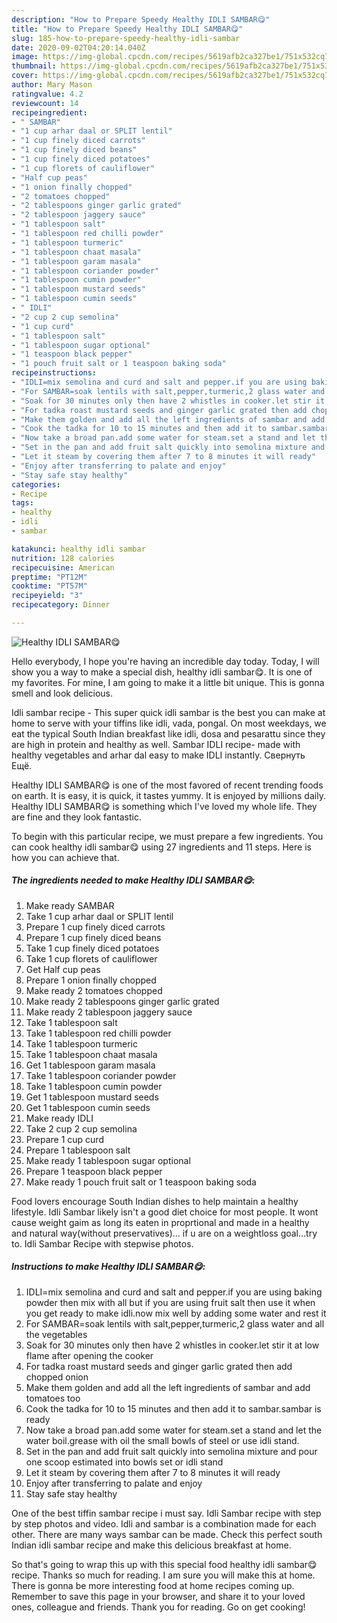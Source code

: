 ```yaml
---
description: "How to Prepare Speedy Healthy IDLI SAMBAR😋"
title: "How to Prepare Speedy Healthy IDLI SAMBAR😋"
slug: 185-how-to-prepare-speedy-healthy-idli-sambar
date: 2020-09-02T04:20:14.040Z
image: https://img-global.cpcdn.com/recipes/5619afb2ca327be1/751x532cq70/healthy-idli-sambar😋-recipe-main-photo.jpg
thumbnail: https://img-global.cpcdn.com/recipes/5619afb2ca327be1/751x532cq70/healthy-idli-sambar😋-recipe-main-photo.jpg
cover: https://img-global.cpcdn.com/recipes/5619afb2ca327be1/751x532cq70/healthy-idli-sambar😋-recipe-main-photo.jpg
author: Mary Mason
ratingvalue: 4.2
reviewcount: 14
recipeingredient:
- " SAMBAR"
- "1 cup arhar daal or SPLIT lentil"
- "1 cup finely diced carrots"
- "1 cup finely diced beans"
- "1 cup finely diced potatoes"
- "1 cup florets of cauliflower"
- "Half cup peas"
- "1 onion finally chopped"
- "2 tomatoes chopped"
- "2 tablespoons ginger garlic grated"
- "2 tablespoon jaggery sauce"
- "1 tablespoon salt"
- "1 tablespoon red chilli powder"
- "1 tablespoon turmeric"
- "1 tablespoon chaat masala"
- "1 tablespoon garam masala"
- "1 tablespoon coriander powder"
- "1 tablespoon cumin powder"
- "1 tablespoon mustard seeds"
- "1 tablespoon cumin seeds"
- " IDLI"
- "2 cup 2 cup semolina"
- "1 cup curd"
- "1 tablespoon salt"
- "1 tablespoon sugar optional"
- "1 teaspoon black pepper"
- "1 pouch fruit salt or 1 teaspoon baking soda"
recipeinstructions:
- "IDLI=mix semolina and curd and salt and pepper.if you are using baking powder then mix with all but if you are using fruit salt then use it when you get ready to make idli.now mix well by adding some water and rest it"
- "For SAMBAR=soak lentils with salt,pepper,turmeric,2 glass water and all the vegetables"
- "Soak for 30 minutes only then have 2 whistles in cooker.let stir it at low flame after opening the cooker"
- "For tadka roast mustard seeds and ginger garlic grated then add chopped onion"
- "Make them golden and add all the left ingredients of sambar and add tomatoes too"
- "Cook the tadka for 10 to 15 minutes and then add it to sambar.sambar is ready"
- "Now take a broad pan.add some water for steam.set a stand and let the water boil.grease with oil the small bowls of steel or use idli stand."
- "Set in the pan and add fruit salt quickly into semolina mixture and pour one scoop estimated into bowls set or idli stand"
- "Let it steam by covering them after 7 to 8 minutes it will ready"
- "Enjoy after transferring to palate and enjoy"
- "Stay safe stay healthy"
categories:
- Recipe
tags:
- healthy
- idli
- sambar

katakunci: healthy idli sambar 
nutrition: 128 calories
recipecuisine: American
preptime: "PT12M"
cooktime: "PT57M"
recipeyield: "3"
recipecategory: Dinner

---
```



![Healthy IDLI SAMBAR😋](https://img-global.cpcdn.com/recipes/5619afb2ca327be1/751x532cq70/healthy-idli-sambar😋-recipe-main-photo.jpg)

Hello everybody, I hope you're having an incredible day today. Today, I will show you a way to make a special dish, healthy idli sambar😋. It is one of my favorites. For mine, I am going to make it a little bit unique. This is gonna smell and look delicious.

Idli sambar recipe - This super quick idli sambar is the best you can make at home to serve with your tiffins like idli, vada, pongal. On most weekdays, we eat the typical South Indian breakfast like idli, dosa and pesarattu since they are high in protein and healthy as well. Sambar IDLI recipe- made with healthy vegetables and arhar dal easy to make IDLI instantly. Свернуть Ещё.

Healthy IDLI SAMBAR😋 is one of the most favored of recent trending foods on earth. It is easy, it is quick, it tastes yummy. It is enjoyed by millions daily. Healthy IDLI SAMBAR😋 is something which I've loved my whole life. They are fine and they look fantastic.


To begin with this particular recipe, we must prepare a few ingredients. You can cook healthy idli sambar😋 using 27 ingredients and 11 steps. Here is how you can achieve that.

<!--inarticleads1-->

##### The ingredients needed to make Healthy IDLI SAMBAR😋:

1. Make ready  SAMBAR
1. Take 1 cup arhar daal or SPLIT lentil
1. Prepare 1 cup finely diced carrots
1. Prepare 1 cup finely diced beans
1. Take 1 cup finely diced potatoes
1. Take 1 cup florets of cauliflower
1. Get Half cup peas
1. Prepare 1 onion finally chopped
1. Make ready 2 tomatoes chopped
1. Make ready 2 tablespoons ginger garlic grated
1. Make ready 2 tablespoon jaggery sauce
1. Take 1 tablespoon salt
1. Take 1 tablespoon red chilli powder
1. Take 1 tablespoon turmeric
1. Take 1 tablespoon chaat masala
1. Get 1 tablespoon garam masala
1. Take 1 tablespoon coriander powder
1. Take 1 tablespoon cumin powder
1. Get 1 tablespoon mustard seeds
1. Get 1 tablespoon cumin seeds
1. Make ready  IDLI
1. Take 2 cup 2 cup semolina
1. Prepare 1 cup curd
1. Prepare 1 tablespoon salt
1. Make ready 1 tablespoon sugar optional
1. Prepare 1 teaspoon black pepper
1. Make ready 1 pouch fruit salt or 1 teaspoon baking soda


Food lovers encourage South Indian dishes to help maintain a healthy lifestyle. Idli Sambar likely isn&#39;t a good diet choice for most people. It wont cause weight gaim as long its eaten in proprtional and made in a healthy and natural way(without preservatives)… if u are on a weightloss goal…try to. Idli Sambar Recipe with stepwise photos. 

<!--inarticleads2-->

##### Instructions to make Healthy IDLI SAMBAR😋:

1. IDLI=mix semolina and curd and salt and pepper.if you are using baking powder then mix with all but if you are using fruit salt then use it when you get ready to make idli.now mix well by adding some water and rest it
1. For SAMBAR=soak lentils with salt,pepper,turmeric,2 glass water and all the vegetables
1. Soak for 30 minutes only then have 2 whistles in cooker.let stir it at low flame after opening the cooker
1. For tadka roast mustard seeds and ginger garlic grated then add chopped onion
1. Make them golden and add all the left ingredients of sambar and add tomatoes too
1. Cook the tadka for 10 to 15 minutes and then add it to sambar.sambar is ready
1. Now take a broad pan.add some water for steam.set a stand and let the water boil.grease with oil the small bowls of steel or use idli stand.
1. Set in the pan and add fruit salt quickly into semolina mixture and pour one scoop estimated into bowls set or idli stand
1. Let it steam by covering them after 7 to 8 minutes it will ready
1. Enjoy after transferring to palate and enjoy
1. Stay safe stay healthy


One of the best tiffin sambar recipe i must say. Idli Sambar recipe with step by step photos and video. Idli and sambar is a combination made for each other. There are many ways sambar can be made. Check this perfect south Indian idli sambar recipe and make this delicious breakfast at home. 

So that's going to wrap this up with this special food healthy idli sambar😋 recipe. Thanks so much for reading. I am sure you will make this at home. There is gonna be more interesting food at home recipes coming up. Remember to save this page in your browser, and share it to your loved ones, colleague and friends. Thank you for reading. Go on get cooking!
